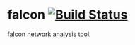 # falcon [![Build Status](https://secure.travis-ci.org/phoenix24/falcon.png)](http://travis-ci.org/phoenix24/falcon)

falcon network analysis tool.
